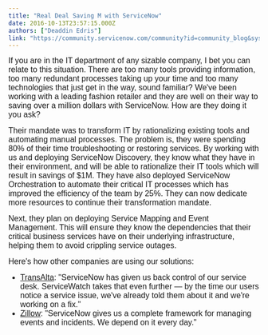 ```yaml
---
title: "Real Deal Saving M with ServiceNow"
date: 2016-10-13T23:57:15.000Z
authors: ["Deaddin Edris"]
link: "https://community.servicenow.com/community?id=community_blog&sys_id=a91deea5dbd0dbc01dcaf3231f961971"
---
```

<p><span class="s1" style="font-family: arial, helvetica, sans-serif; font-size: 12pt;">If you are in the IT department of any sizable company, I bet you can relate to this situation. There are too many tools providing information, too many redundant processes taking up your time and too many technologies that just get in the way, sound familiar? We've been working with a leading fashion retailer and they are well on their way to saving over a million dollars with ServiceNow. How are they doing it you ask?</span></p><p></p><p><span style="font-family: arial, helvetica, sans-serif; font-size: 12pt;">Their mandate was to transform IT by rationalizing existing tools and automating manual processes. The problem is, they were spending 80% of their time troubleshooting or restoring services. By working with us and deploying ServiceNow Discovery, they know </span><span style="font-family: arial, helvetica, sans-serif; font-size: 12pt;">what they have in their environment, and will be able to rationalize their IT tools which will result in savings of $1M. They have also deployed ServiceNow Orchestration to automate their critical IT processes which has improved the efficiency of the team by 25%. They can now dedicate more resources to continue their transformation mandate.</span></p><p></p><p><span style="font-family: arial, helvetica, sans-serif; font-size: 12pt;">Next, they plan on deploying Service Mapping and Event Management. This will ensure they know the dependencies that their critical business services have on their underlying infrastructure, helping them to avoid crippling service outages.</span></p><p></p><p><span style="font-family: arial, helvetica, sans-serif; font-size: 12pt;">Here's how other companies are using our solutions: </span></p><ul style="list-style-type: disc;"><li><span style="font-family: arial, helvetica, sans-serif; font-size: 12pt;"><a title="w.servicenow.com/content/dam/servicenow/documents/whitepapers/cs-transalta.pdf" href="http://www.servicenow.com/content/dam/servicenow/documents/whitepapers/cs-transalta.pdf">TransAlta</a>: "ServiceNow has given us back control of our service desk. ServiceWatch takes that even further — by the time our users notice a service issue, we've already told them about it and we're working on a fix."</span></li><li><span style="font-family: arial, helvetica, sans-serif; font-size: 12pt;"><a title="w.servicenow.com/content/dam/servicenow/documents/case-studies/cs-zillow.pdf" href="http://www.servicenow.com/content/dam/servicenow/documents/case-studies/cs-zillow.pdf">Zillow</a>: "ServiceNow gives us a complete framework for managing events and incidents. We depend on it every day."</span></li></ul>